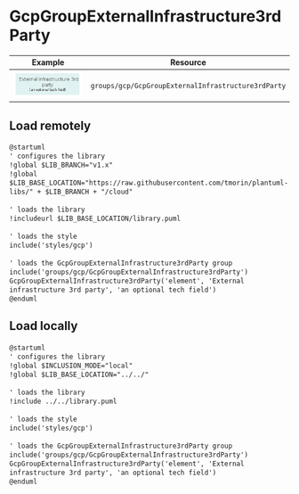 # GcpGroupExternalInfrastructure3rdParty
| Example | Resource |
| :-: | --- |
| ![GcpGroupExternalInfrastructure3rdParty group](GcpGroupExternalInfrastructure3rdParty.group.png) | `groups/gcp/GcpGroupExternalInfrastructure3rdParty` |
## Load remotely
```plantuml
@startuml
' configures the library
!global $LIB_BRANCH="v1.x"
!global $LIB_BASE_LOCATION="https://raw.githubusercontent.com/tmorin/plantuml-libs/" + $LIB_BRANCH + "/cloud"

' loads the library
!includeurl $LIB_BASE_LOCATION/library.puml

' loads the style
include('styles/gcp')

' loads the GcpGroupExternalInfrastructure3rdParty group
include('groups/gcp/GcpGroupExternalInfrastructure3rdParty')
GcpGroupExternalInfrastructure3rdParty('element', 'External infrastructure 3rd party', 'an optional tech field')
@enduml
```
## Load locally
```plantuml
@startuml
' configures the library
!global $INCLUSION_MODE="local"
!global $LIB_BASE_LOCATION="../../"

' loads the library
!include ../../library.puml

' loads the style
include('styles/gcp')

' loads the GcpGroupExternalInfrastructure3rdParty group
include('groups/gcp/GcpGroupExternalInfrastructure3rdParty')
GcpGroupExternalInfrastructure3rdParty('element', 'External infrastructure 3rd party', 'an optional tech field')
@enduml
```
